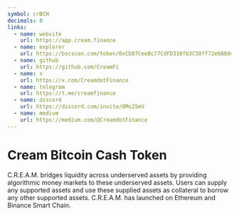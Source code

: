 ```yaml
---
symbol: crBCH
decimals: 8
links:
  - name: website
    url: https://app.cream.finance
  - name: explorer
    url: https://bscscan.com/token/0xCb87Cee8c77CdFD310fb3C58ff72e688d46f90b1
  - name: github
    url: https://github.com/CreamFi
  - name: x
    url: https://x.com/CreamdotFinance
  - name: telegram
    url: https://t.me/creamfinance
  - name: discord
    url: https://discord.com/invite/8Ms25mV
  - name: medium
    url: https://medium.com/@CreamdotFinance
---
```


# Cream Bitcoin Cash Token

C.R.E.A.M. bridges liquidity across underserved assets by providing algorithmic money markets to these underserved assets. Users can supply any supported assets and use these supplied assets as collateral to borrow any other supported assets. C.R.E.A.M. has launched on Ethereum and Binance Smart Chain.
